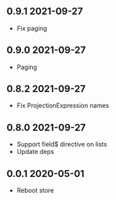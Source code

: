 ## 0.9.1 2021-09-27

* Fix paging


## 0.9.0 2021-09-27

* Paging


## 0.8.2 2021-09-27

* Fix ProjectionExpression names


## 0.8.0 2021-09-27

* Support field$ directive on lists
* Update deps


## 0.0.1 2020-05-01

* Reboot store





